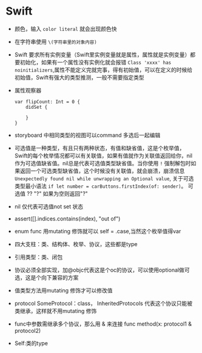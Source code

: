 # Swift
* 颜色，输入 `color literal` 就会出现颜色快
* 在字符串使用 `\(字符串里的对象内容)` 
* Swift 要求所有实例变量（Swift里实例变量就是属性，属性就是实例变量）都要初始化，如果有一个属性没有实例化就会报错 `Class 'xxxx' has noinitializers`,属性不能定义完就完事，得有初始值，可以在定义的时候给初始值，Swift有强大的类型推测，一般不需要指定类型
* 属性观察器
    
    ```
    var flipCount: Int = 0 {
        didSet {
            
        }
    }
    ```
* storyboard 中相同类型的视图可以command 多选后一起编辑
* 可选值是一种类型，有且只有两种状态，有值和缺省值，这是个枚举值，Swift的每个枚举情况都可以有关联值，如果有值就作为关联值返回给你，nil作为可选值缺省值。nil总是代表可选值类型缺省值。当你使用 `!` 强制解包时如果返回一个可选类型缺省值，这个时候没有关联值，就会崩溃，崩溃信息 `Unexpectedly found nil while unwrapping an Optional value`, 关于可选类型最小语法 `if let number = carButtons.firstIndex(of: sender)`。 可选值 ?? "?" 如果为空则返回"?"
* nil 仅代表可选值not set 状态
* assert([].indices.contains(index), "out of")
* enum func 用mutating 修饰就可以 self = .case,当然这个枚举值得var
* 四大支柱：类、结构体、枚举、协议，这些都是type
* 引用类型：类、闭包
* 协议必须全部实现，加@objc代表这是个oc的协议，可以使用optional做可选，这是个向下兼容的方案
* 值类型方法用mutating 修饰才可以修改值
* protocol SomeProtocol：class， InheritedProtocols  代表这个协议只能被类继承，这样就不用mutating 修饰
* func中参数需继承多个协议，那么用 & 来连接 func method(x: protocol1 & protocol2)
* Self:类的type